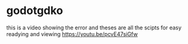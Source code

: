 # godotgdko
 this is a video showing the error and  theses are all the scipts for easy readying  and viewing https://youtu.be/pcvE47siGfw
